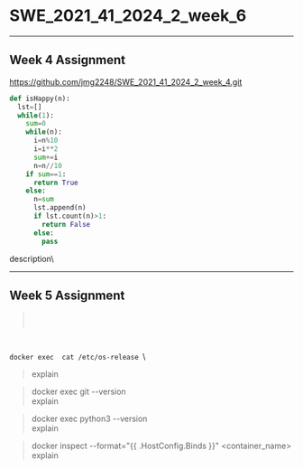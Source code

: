 # SWE_2021_41_2024_2_week_6

---

## Week 4 Assignment
https://github.com/jmg2248/SWE_2021_41_2024_2_week_4.git

```python
def isHappy(n):
  lst=[]
  while(1):
    sum=0
    while(n):
      i=n%10
      i=i**2
      sum+=i
      n=n//10
    if sum==1:
      return True
    else:
      n=sum
      lst.append(n)
      if lst.count(n)>1:
        return False
      else:
        pass
```

description\

---

## Week 5 Assignment

> <code>
docker exec <your container> cat /etc/os-release
</code>\
> explain

> docker exec <your container> git --version \
> explain

> docker exec <your container> python3 --version \
> explain

> docker inspect --format="{{ .HostConfig.Binds }}" <container_name> \
> explain
